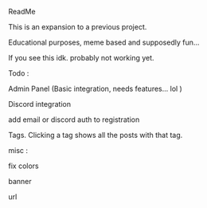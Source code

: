 ReadMe

This is an expansion to a previous project. 

Educational purposes, meme based and supposedly fun...

If you see this idk. probably not working yet. 

Todo :

Admin Panel (Basic integration, needs features... lol )

Discord integration

add email or discord auth to registration



Tags. Clicking a tag shows all the posts with that tag.





misc :

fix colors 

banner 

url 
